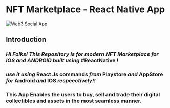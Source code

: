 # NFT Marketplace - React Native App
![Web3 Social App](https://ibb.co/y541vXK)

## Introduction
 ### *Hi Folks! This Repository is for modern NFT Marketplace for IOS and ANDROID built using* **#ReactNative** !
 ### *use it using* React Js commands *from* Playstore *and* AppStore *for* Android *and* IOS *respeectively!!*
 ### This App Enables the users to buy, sell and trade their digital collectibles and assets in the most seamless manner.
